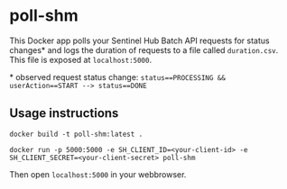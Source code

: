 # poll-shm

This Docker app polls your Sentinel Hub Batch API requests for status changes\* and logs the duration of requests to a file called `duration.csv`. This file is exposed at `localhost:5000`.

\* observed request status change: `status==PROCESSING && userAction==START --> status==DONE`

## Usage instructions

```
docker build -t poll-shm:latest .

docker run -p 5000:5000 -e SH_CLIENT_ID=<your-client-id> -e SH_CLIENT_SECRET=<your-client-secret> poll-shm
```

Then open `localhost:5000` in your webbrowser.
